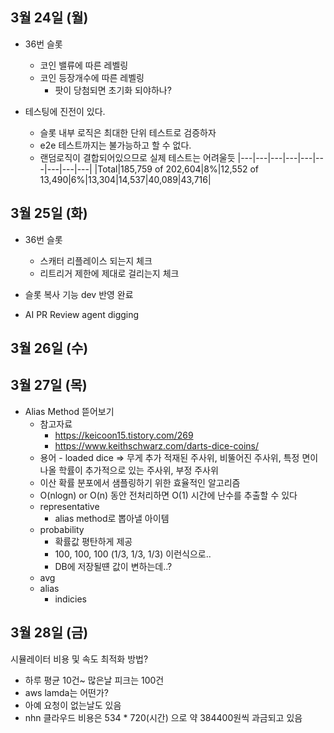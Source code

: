 
## 3월 24일 (월)

- 36번 슬롯
	- 코인 밸류에 따른 레벨링
	- 코인 등장개수에 따른 레벨링
		- 팟이 당첨되면 초기화 되야하나?

- 테스팅에 진전이 있다.
	- 슬롯  내부 로직은 최대한 단위 테스트로 검증하자
	- e2e 테스트까지는 불가능하고 할 수 없다.
	- 랜덤로직이 결합되어있으므로 실제 테스트는 어려울듯
|---|---|---|---|---|---|---|---|---|
|Total|185,759 of 202,604|8%|12,552 of 13,490|6%|13,304|14,537|40,089|43,716|


## 3월 25일 (화)

- 36번 슬롯
	- 스캐터 리플레이스 되는지 체크
	- 리트리거 제한에 제대로 걸리는지 체크

- 슬롯 복사 기능 dev 반영 완료

- AI PR Review agent digging


## 3월  26일 (수)



## 3월 27일 (목)

- Alias Method 뜯어보기
	- 참고자료
		- https://keicoon15.tistory.com/269
		- https://www.keithschwarz.com/darts-dice-coins/
	- 용어
			- loaded dice => 무게 추가 적재된 주사위, 비뚤어진 주사위, 특정 면이 나올 학률이 추가적으로 있는 주사위, 부정 주사위
	- 이산 확률 분포에서 샘플링하기 위한 효율적인 알고리즘
	- O(nlogn) or O(n) 동안 전처리하면 O(1) 시간에 난수를 추출할 수 있다
	- representative
		- alias method로 뽑아낼 아이템
	- probability
		- 확률값 평탄하게 제공
		- 100, 100, 100 (1/3, 1/3, 1/3) 이런식으로..
		- DB에 저장될떈 값이 변하는데..?
	- avg
	- alias
		- indicies

## 3월  28일 (금)

시뮬레이터 비용 및 속도 최적화 방법?
- 하루 평균 10건~ 많은날 피크는 100건
- aws lamda는 어떤가?
- 아예 요청이 없는날도 있음
- nhn 클라우드 비용은 534 * 720(시간) 으로 약 384400원씩 과금되고 있음	